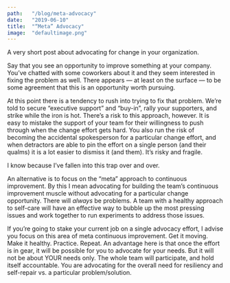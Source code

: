```yaml
---
path:	"/blog/meta-advocacy"
date:	"2019-06-10"
title:	"“Meta” Advocacy"
image:	"defaultimage.png"
---
```


A very short post about advocating for change in your organization.

Say that you see an opportunity to improve something at your company. You’ve chatted with some coworkers about it and they seem interested in fixing the problem as well. There appears — at least on the surface — to be some agreement that this is an opportunity worth pursuing.

At this point there is a tendency to rush into trying to fix that problem. We’re told to secure “executive support” and “buy-in”, rally your supporters, and strike while the iron is hot. There’s a risk to this approach, however. It is easy to mistake the support of your team for their willingness to push through when the change effort gets hard. You also run the risk of becoming the accidental spokesperson for a particular change effort, and when detractors are able to pin the effort on a single person (and their qualms) it is a lot easier to dismiss it (and them). It’s risky and fragile.

I know because I’ve fallen into this trap over and over.

An alternative is to focus on the “meta” approach to continuous improvement. By this I mean advocating for building the team’s continuous improvement muscle without advocating for a particular change opportunity. There will *always* be problems. A team with a healthy approach to self-care will have an effective way to bubble up the most pressing issues and work together to run experiments to address those issues.

If you’re going to stake your current job on a single advocacy effort, I advise you focus on this area of meta continuous improvement. Get it moving. Make it healthy. Practice. Repeat. An advantage here is that once the effort is in gear, it will be possible for you to advocate for your needs. But it will not be about YOUR needs only. The whole team will participate, and hold itself accountable. You are advocating for the overall need for resiliency and self-repair vs. a particular problem/solution.

